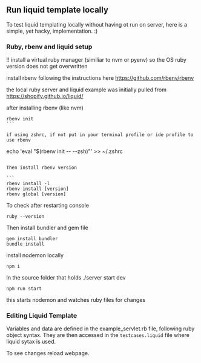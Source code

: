 ## Run liquid template locally

To test liquid templating locally without having ot run on server, here is a simple, yet hacky, implementation. :) 

### Ruby, rbenv and liquid setup  

!! install a virtual ruby manager (similiar to nvm or pyenv) so the OS ruby version does not get overwritten 

install rbenv following the instructions here
https://github.com/rbenv/rbenv

the local ruby server and liquid example was initially pulled from 
https://shopify.github.io/liquid/

after installing rbenv (like nvm)
```
rbenv init 
```   

if using zshrc, if not put in your terminal profile or ide profile to use rbenv

```
echo 'eval "$(rbenv init -- --zsh)"' >> ~/.zshrc
```

Then install rbenv version

``` 
rbenv install -l
rbenv install [version]
rbenv global [version]
```

To check after restarting console
```
ruby --version
```

Then install bundler and gem file

```
gem install bundler
bundle install
```

install nodemon locally
```
npm i
```

In the source folder that holds ./server start dev
```
npm run start
```
this starts nodemon and watches ruby files for changes

### Editing Liquid Template

Variables and data are defined in the example_servlet.rb file, following ruby object syntax.  They are then accessed in the `testcases.liquid` file where liquid sytax is used.

To see changes reload webpage.


